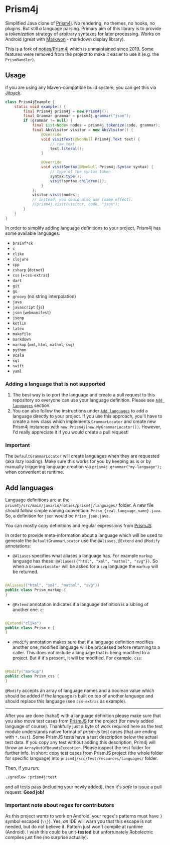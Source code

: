 # Prism4j

Simplified Java clone of [Prism4j](https://github.com/PrismJS/prism). No rendering, no themes, no hooks, no plugins. But
still _a_ language parsing. Primary aim of this library is to provide a _tokenization_ strategy of arbitrary syntaxes
for later processing. Works on Android (great with [Markwon](https://github.com/noties/Markwon) - markdown display
library).

This is a fork of [noties/Prism4j](https://github.com/noties/Prism4j) which is unmaintained since 2019. Some features
were removed from the project to make it easier to use it (e.g. the `PrismBundler`).

## Usage

if you are using any Maven-compatible build system, you can get this via
[Jitpack](https://jitpack.io/#org.codeberg.qwerty287/Prism4j).

```java
class Prism4jExample {
    static void example() {
        final Prism4j prism4j = new Prism4j();
        final Grammar grammar = prism4j.grammar("json");
        if (grammar != null) {
            final List<Node> nodes = prism4j.tokenize(code, grammar);
            final AbsVisitor visitor = new AbsVisitor() {
                @Override
                void visitText(@NonNull Prism4j.Text text) {
                    // raw text
                    text.literal();
                }

                @Override
                void visitSyntax(@NonNull Prism4j.Syntax syntax) {
                    // type of the syntax token
                    syntax.type();
                    visit(syntax.children());
                }
            };
            visitor.visit(nodes);
            // instead, you could also use (same effect):
            //prism4j.visit(visitor, code, "json");
        }
    }
}
```

In order to simplify adding language definitions to your project, Prism4j has some available languages:

* `brainf*ck`
* `c`
* `clike`
* `clojure`
* `cpp`
* `csharp` (`dotnet`)
* `css` (+`css-extras`)
* `dart`
* `git`
* `go`
* `groovy` (no string interpolation)
* `java`
* `javascript` (`js`)
* `json` (`webmanifest`)
* `jsonp`
* `kotlin`
* `latex`
* `makefile`
* `markdown`
* `markup` (`xml`, `html`, `mathml`, `svg`)
* `python`
* `scala`
* `sql`
* `swift`
* `yaml`

### Adding a language that is not supported

1. The best way is to port the language and create a pull request to this repository so everyone can use your language
   definition. Please see [`Add languages`](#add-languages) section.
2. You can also follow the instructions under [`Add languages`](#add-languages) to add a language directly to your
   project. If you use this approach, you'll have to create a new class which implements `GrammarLocator` and create new
   Prism4j instances with `new Prism4j(new MyGrammarLocator())`. However, I'd really appreciate it if you would create a
   pull request!

### Important

The `DefaultGrammarLocator` will create languages when they are requested (aka _lazy_ loading). Make sure this works for
you by keeping as is or by manually triggering language creation via `prism4j.grammar("my-language");` when convenient
at runtime.

## Add languages

Language definitions are at the `prism4j/src/main/java/io/noties/prism4j/languages/` folder. A new file should follow
simple naming convention: `Prism_{real_language_name}.java`. So, a definition for `json` would be `Prism_json.java`.

You can mostly copy definitions and regular expressions from [PrismJS](https://github.com/PrismJS/prism).

In order to provide meta-information about a language which will be used to generate the `DefaultGrammarLocator` use the
`@Aliases`, `@Extend` and `@Modify` annotations:

* `@Aliases` specifies what aliases a language has. For example `markup` language has
  these: `@Aliases({"html", "xml", "mathml", "svg"})`. So when a `GrammarLocator` will be asked for a `svg` language
  the `markup` will be returned.

```java

@Aliases({"html", "xml", "mathml", "svg"})
public class Prism_markup {
}
```

* `@Extend` annotation indicates if a language definition is a sibling of another one. `c`:

```java

@Extend("clike")
public class Prism_c {
}
```

* `@Modify` annotation makes sure that if a language definition modifies another one, modified language will be
  processed before returning to a caller. This does not include a language that is being modified to a project. But if
  it's present, it will be modified. For example, `css`:

```java

@Modify("markup")
public class Prism_css {
}
```

`@Modify` accepts an array of language names and a boolean value which should be added if the language is built on top
of another language and should replace this language (see `css-extras` as example).

---

After you are done (haha!) with a language definition please make sure that you also move test cases
from [PrismJS](https://github.com/PrismJS/prism) for the project (for newly added language of course). Thankfully just a
byte of work required here as the test module understands native format of _prism-js_ test cases (that are ending
with `*.test`). Some PrismJS tests have a test description below the actual test data. If you copy any test without
adding this description, Prim4j will throw an `ArrayOutOfBoundsException`. Please inspect the test folder for further
info. In short: copy test cases from PrismJS project (the whole folder for specific language)
into `prism4j/src/test/resources/languages/` folder.

Then, if you run:

```bash
./gradlew :prism4j:test
```

and all tests pass (including your newly added), then it's _safe_ to issue a pull request. **Good job!**

### Important note about regex for contributors

As this project _wants_ to work on Android, your regex's patterns must have `}` symbol escaped (`\\}`). Yes, _an_ IDE
will warn you that this escape is not needed, but do not believe it. Pattern just won't compile at runtime (Android). I
wish this could be unit-**tested** but unfortunately Robolectric compiles just fine (no surprise actually).
